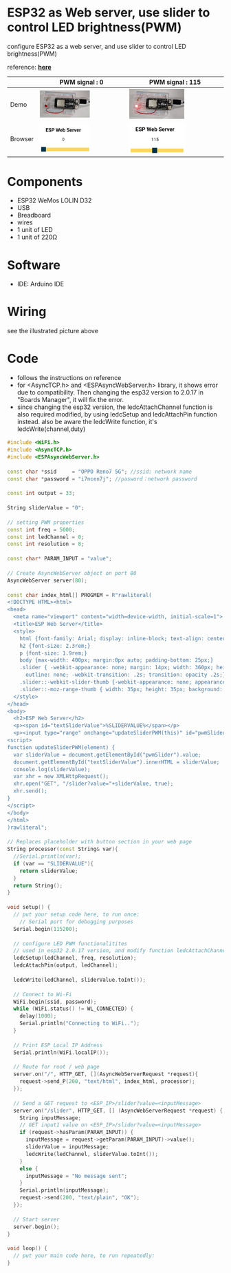# ESP32 as Web server, use slider to control LED brightness(PWM)

configure ESP32 as a web server, and use slider to control LED brightness(PWM)

reference: [**here**](https://randomnerdtutorials.com/esp32-web-server-slider-pwm/)

|      | PWM signal : 0 | PWM signal : 115 |
| ---- | ------------- | ----------------- |
| Demo | <img align="justify" src="practice_web-server_slider_LED0.jpg" alt="pra_SliderLED_0" style="width:60%"> | <img align="justify" src="practice_web-server_slider_LED115.jpg" alt="pra_SliderLED_115" style="width:60%"> |
| Browser | <img align="justify" src="web-server_slider_LED0.jpg" alt="SliderLED_0" style="width:60%">  | <img align="justify" src="web-server_slider_LED115.jpg" alt="SliderLED_115" style="width:60%"> |

# Components
* ESP32 WeMos LOLIN D32
* USB
* Breadboard
* wires
* 1 unit of LED
* 1 unit of 220Ω

# Software
* IDE: Arduino IDE

# Wiring
see the illustrated picture above

# Code
* follows the instructions on reference
* for <AsyncTCP.h> and <ESPAsyncWebServer.h> library, it shows error due to compatibility. Then changing the esp32 version to 2.0.17 in "Boards Manager", it will fix the error.
* since changing the esp32 version, the ledcAttachChannel function is also required modified, by using ledcSetup and ledcAttachPin function instead. also be aware the ledcWrite function, it's ledcWrite(channel,duty)

```C++
#include <WiFi.h>
#include <AsyncTCP.h>
#include <ESPAsyncWebServer.h>

const char *ssid     = "OPPO Reno7 5G"; //ssid: network name
const char *password = "i7ncen7j"; //pasword：network password

const int output = 33;

String sliderValue = "0";

// setting PWM properties
const int freq = 5000;
const int ledChannel = 0;
const int resolution = 8;

const char* PARAM_INPUT = "value";

// Create AsyncWebServer object on port 80
AsyncWebServer server(80);

const char index_html[] PROGMEM = R"rawliteral(
<!DOCTYPE HTML><html>
<head>
  <meta name="viewport" content="width=device-width, initial-scale=1">
  <title>ESP Web Server</title>
  <style>
    html {font-family: Arial; display: inline-block; text-align: center;}
    h2 {font-size: 2.3rem;}
    p {font-size: 1.9rem;}
    body {max-width: 400px; margin:0px auto; padding-bottom: 25px;}
    .slider { -webkit-appearance: none; margin: 14px; width: 360px; height: 25px; background: #FFD65C;
      outline: none; -webkit-transition: .2s; transition: opacity .2s;}
    .slider::-webkit-slider-thumb {-webkit-appearance: none; appearance: none; width: 35px; height: 35px; background: #003249; cursor: pointer;}
    .slider::-moz-range-thumb { width: 35px; height: 35px; background: #003249; cursor: pointer; } 
  </style>
</head>
<body>
  <h2>ESP Web Server</h2>
  <p><span id="textSliderValue">%SLIDERVALUE%</span></p>
  <p><input type="range" onchange="updateSliderPWM(this)" id="pwmSlider" min="0" max="255" value="%SLIDERVALUE%" step="1" class="slider"></p>
<script>
function updateSliderPWM(element) {
  var sliderValue = document.getElementById("pwmSlider").value;
  document.getElementById("textSliderValue").innerHTML = sliderValue;
  console.log(sliderValue);
  var xhr = new XMLHttpRequest();
  xhr.open("GET", "/slider?value="+sliderValue, true);
  xhr.send();
}
</script>
</body>
</html>
)rawliteral";

// Replaces placeholder with button section in your web page
String processor(const String& var){
  //Serial.println(var);
  if (var == "SLIDERVALUE"){
    return sliderValue;
  }
  return String();
}

void setup() {
  // put your setup code here, to run once:
    // Serial port for debugging purposes
  Serial.begin(115200);
  
  // configure LED PWM functionalitites
  // used in esp32 2.0.17 version, and modify function ledcAttachChannel to belows
  ledcSetup(ledChannel, freq, resolution);
  ledcAttachPin(output, ledChannel);
  
  ledcWrite(ledChannel, sliderValue.toInt());

  // Connect to Wi-Fi
  WiFi.begin(ssid, password);
  while (WiFi.status() != WL_CONNECTED) {
    delay(1000);
    Serial.println("Connecting to WiFi..");
  }

  // Print ESP Local IP Address
  Serial.println(WiFi.localIP());

  // Route for root / web page
  server.on("/", HTTP_GET, [](AsyncWebServerRequest *request){
    request->send_P(200, "text/html", index_html, processor);
  });

  // Send a GET request to <ESP_IP>/slider?value=<inputMessage>
  server.on("/slider", HTTP_GET, [] (AsyncWebServerRequest *request) {
    String inputMessage;
    // GET input1 value on <ESP_IP>/slider?value=<inputMessage>
    if (request->hasParam(PARAM_INPUT)) {
      inputMessage = request->getParam(PARAM_INPUT)->value();
      sliderValue = inputMessage;
      ledcWrite(ledChannel, sliderValue.toInt());
    }
    else {
      inputMessage = "No message sent";
    }
    Serial.println(inputMessage);
    request->send(200, "text/plain", "OK");
  });
  
  // Start server
  server.begin();
}

void loop() {
  // put your main code here, to run repeatedly:
}
```
